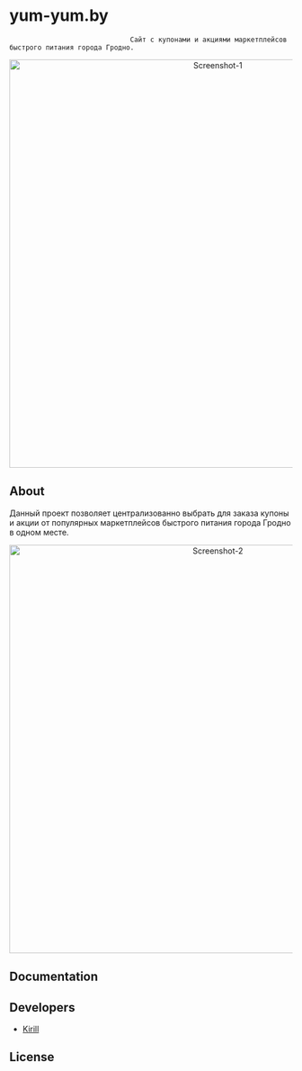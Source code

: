 # yum-yum.by
                                  Сайт с купонами и акциями маркетплейсов быстрого питания города Гродно.
<p align="center">
      <img src="https://i.ibb.co/p3x5zG2/Screenshot-1.png" alt="Screenshot-1" border="0" width="726">
</p>

## About

Данный проект позволяет централизованно выбрать для заказа купоны и акции от популярных маркетплейсов быстрого питания города Гродно в одном месте. 

<p align="center">
      <img src="https://i.ibb.co/q5Kb3zQ/Screenshot-2.png" alt="Screenshot-2" border="0" width="726">
</p>

## Documentation



## Developers

- [Kirill]([https://github.com/Indi77erence])

## License
